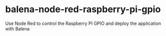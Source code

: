 # balena-node-red-raspberry-pi-gpio
Use Node Red to control the Raspberry PI GPIO and deploy the application with Balena
